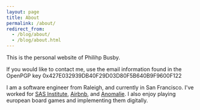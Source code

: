 ```yaml
---
layout: page
title: About
permalink: /about/
redirect_from:
  - /blog/about/
  - /blog/about.html
---
```


This is the personal website of Philihp Busby.

If you would like to contact me, use the email information found in the OpenPGP key 0x427E032939DB40F29D03D80F5B640B9F9600F122

I am a software engineer from Raleigh, and currently in San Francisco. I've worked for [SAS Institute](https://sas.com), [Airbnb](https://airbnb.com), and [Anomalie](https://dressanomalie.com). I also enjoy playing european board games and implementing them digitally.
